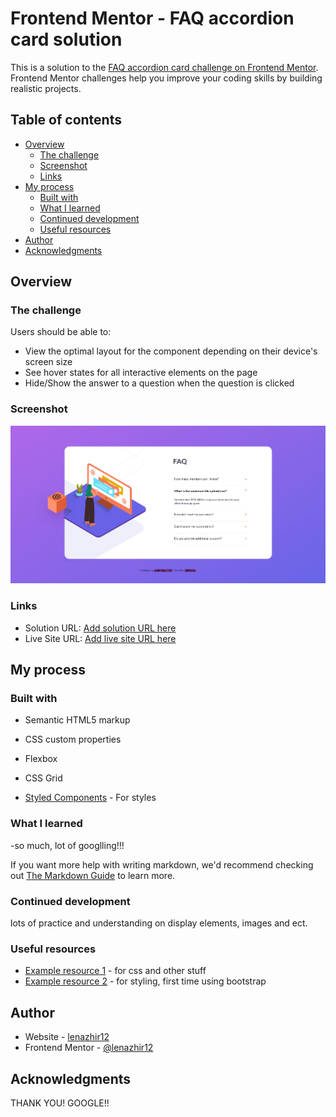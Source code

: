 # Frontend Mentor - FAQ accordion card solution

This is a solution to the [FAQ accordion card challenge on Frontend Mentor](https://www.frontendmentor.io/challenges/faq-accordion-card-XlyjD0Oam). Frontend Mentor challenges help you improve your coding skills by building realistic projects. 

## Table of contents

- [Overview](#overview)
  - [The challenge](#the-challenge)
  - [Screenshot](#screenshot)
  - [Links](#links)
- [My process](#my-process)
  - [Built with](#built-with)
  - [What I learned](#what-i-learned)
  - [Continued development](#continued-development)
  - [Useful resources](#useful-resources)
- [Author](#author)
- [Acknowledgments](#acknowledgments)


## Overview

### The challenge

Users should be able to:

- View the optimal layout for the component depending on their device's screen size
- See hover states for all interactive elements on the page
- Hide/Show the answer to a question when the question is clicked

### Screenshot

![](./screenshot.png)



### Links

- Solution URL: [Add solution URL here](https://your-solution-url.com)
- Live Site URL: [Add live site URL here](https://your-live-site-url.com)

## My process

### Built with

- Semantic HTML5 markup
- CSS custom properties
- Flexbox
- CSS Grid

- [Styled Components](https://bootstrap.com/) - For styles



### What I learned

-so much, lot of googlling!!!


If you want more help with writing markdown, we'd recommend checking out [The Markdown Guide](https://www.markdownguide.org/) to learn more.



### Continued development

lots of practice and understanding on display elements, images and ect.



### Useful resources

- [Example resource 1](https://www.developer.mozilla.org) - for css and other stuff
- [Example resource 2](https://www.bootstrap.com) - for styling, first time using bootstrap


## Author

- Website - [lenazhir12](https://www.your-site.com)
- Frontend Mentor - [@lenazhir12](https://www.frontendmentor.io/profile/yourusername)



## Acknowledgments

THANK YOU! GOOGLE!!

